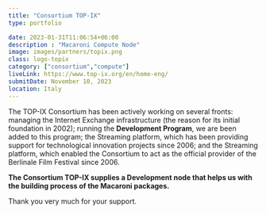 ```yaml
---
title: "Consortium TOP-IX"
type: portfolio

date: 2023-01-31T11:06:54+06:00
description : "Macaroni Compute Node"
image: images/partners/topix.png
class: logo-topix
category: ["consortium","compute"]
liveLink: https://www.top-ix.org/en/home-eng/
submitDate: November 10, 2023
location: Italy
---
```


The TOP-IX Consortium has been actively working on several fronts: managing the Internet Exchange
infrastructure (the reason for its initial foundation in 2002); running the **Development Program**,
we are been added to this program; the Streaming platform, which has been providing support for
technological innovation projects since 2006; and the Streaming platform, which enabled the Consortium
to act as the official provider of the Berlinale Film Festival since 2006.

**The Consortium TOP-IX supplies a Development node that helps us with the building process
of the Macaroni packages.**

Thank you very much for your support.
